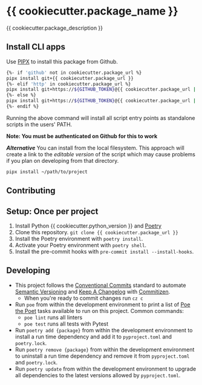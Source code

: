 # {{ cookiecutter.package_name }}

{{ cookiecutter.package_description }}

## Install CLI apps

Use [PIPX](https://pypa.github.io/pipx/) to install this package from Github.

```bash
{%- if 'github' not in cookiecutter.package_url %}
pipx install git+{{ cookiecutter.package_url }}
{%- elif 'http' in cookiecutter.package_url %}
pipx install git+https://${GITHUB_TOKEN}@{{ cookiecutter.package_url | replace('https://', '') }}
{%- else %}
pipx install git+https://${GITHUB_TOKEN}@{{ cookiecutter.package_url | replace('git@', '') }}
{%- endif %}
```

Running the above command will install all script entry points as standalone scripts in the users' PATH.

**Note: You must be authenticated on Github for this to work**

**_Alternative_**
You can install from the local filesystem. This approach will create a link to the _editable version_ of the script which may cause problems if you plan on developing from that directory.

```bash
pipx install ~/path/to/project
```

## Contributing

## Setup: Once per project

1. Install Python {{ cookiecutter.python_version }} and [Poetry](https://python-poetry.org)
2. Clone this repository. `git clone {{ cookiecutter.package_url }}`
3. Install the Poetry environment with `poetry install`.
4. Activate your Poetry environment with `poetry shell`.
5. Install the pre-commit hooks with `pre-commit install --install-hooks`.

## Developing

-   This project follows the [Conventional Commits](https://www.conventionalcommits.org/) standard to automate [Semantic Versioning](https://semver.org/) and [Keep A Changelog](https://keepachangelog.com/) with [Commitizen](https://github.com/commitizen-tools/commitizen).
    -   When you're ready to commit changes run `cz c`
-   Run `poe` from within the development environment to print a list of [Poe the Poet](https://github.com/nat-n/poethepoet) tasks available to run on this project. Common commands:
    -   `poe lint` runs all linters
    -   `poe test` runs all tests with Pytest
-   Run `poetry add {package}` from within the development environment to install a run time dependency and add it to `pyproject.toml` and `poetry.lock`.
-   Run `poetry remove {package}` from within the development environment to uninstall a run time dependency and remove it from `pyproject.toml` and `poetry.lock`.
-   Run `poetry update` from within the development environment to upgrade all dependencies to the latest versions allowed by `pyproject.toml`.
